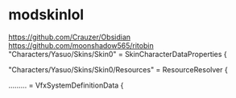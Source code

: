 # modskinlol
https://github.com/Crauzer/Obsidian
https://github.com/moonshadow565/ritobin
"Characters/Yasuo/Skins/Skin0" = SkinCharacterDataProperties {


"Characters/Yasuo/Skins/Skin0/Resources" = ResourceResolver {



......... = VfxSystemDefinitionData {
